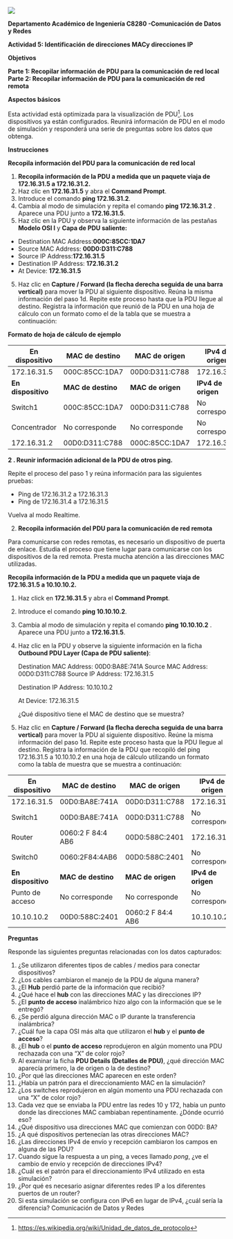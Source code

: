 ![](Aspose.Words.8eaec84a-b48a-4f93-bd2d-0bb8fde15c7e.001.png)

**Departamento Académico de Ingeniería C8280 -Comunicación de Datos y Redes** 

**Actividad 5: Identificación de direcciones MACy direcciones IP**

**Objetivos**

**Parte 1: Recopilar información de PDU para la comunicación de red local Parte 2: Recopilar información de PDU para la comunicación de red remota**

**Aspectos básicos**

Esta actividad está optimizada para la visualización de PDU[^1]. Los dispositivos ya están configurados. Reunirá información de PDU en el modo de simulación y responderá una serie de preguntas sobre los datos que obtenga.

**Instrucciones**

**Recopila información del PDU para la comunicación de red local**

1. **Recopila información de la PDU a medida que un paquete viaja de 172.16.31.5 a 172.16.31.2.**
1. Haz clic en **172.16.31.5** y abra el **Command Prompt**.
1. Introduce el comando **ping 172.16.31.2**.
1. Cambia al modo de simulación y repita el comando **ping 172.16.31.2** . Aparece una PDU junto a **172.16.31.5**.
1. Haz clic en la PDU y observa la siguiente información de las pestañas **Modelo OSI l** y **Capa de PDU saliente:**
- Destination MAC Address:**000C:85CC:1DA7**
- Source MAC Address: **00D0:D311:C788**
- Source IP Address:**172.16.31.5**
- Destination IP Address: **172.16.31.2**
- At Device: **172.16.31.5**
5. Haz clic en **Capture / Forward (la flecha derecha seguida de una barra vertical)** para mover la PDU al siguiente dispositivo. Reúna la misma información del paso 1d. Repite este proceso hasta que la PDU llegue al destino. Registra la información que reunió de la PDU en una hoja de cálculo con un formato como el de la tabla que se muestra a continuación:

**Formato de hoja de cálculo de ejemplo**



|**En dispositivo**|**MAC de destino**|**MAC de origen**|**IPv4 de origen**|**IPv4 de destino**|
| - | - | - | - | - |
|172\.16.31.5|000C:85CC:1DA7|00D0:D311:C788|172\.16.31.5|172\.16.31.2|
|**En dispositivo**|**MAC de destino**|**MAC de origen**|**IPv4 de origen**|**IPv4 de destino**|
|Switch1|000C:85CC:1DA7|00D0:D311:C788|No corresponde|No corresponde|
|Concentrador|No corresponde|No corresponde|No corresponde|No corresponde|
|172\.16.31.2|00D0:D311:C788|000C:85CC:1DA7|172\.16.31.2|172\.16.31.5|

**2 . Reunir información adicional de la PDU de otros ping.**

Repite el proceso del paso 1 y reúna información para las siguientes pruebas:

- Ping de 172.16.31.2 a 172.16.31.3
- Ping de 172.16.31.4 a 172.16.31.5

Vuelva al modo Realtime.

2. **Recopila información del PDU para la comunicación de red remota**

Para comunicarse con redes remotas, es necesario un dispositivo de puerta de enlace. Estudia el proceso que tiene lugar para comunicarse con los dispositivos de la red remota. Presta mucha atención a las direcciones MAC utilizadas.

**Recopila información de la PDU a medida que un paquete viaja de 172.16.31.5 a 10.10.10.2.**

1. Haz click en **172.16.31.5** y abra el **Command Prompt**.
1. Introduce el comando **ping 10.10.10.2**.
1. Cambia al modo de simulación y repita el comando **ping 10.10.10.2** . Aparece una PDU junto a **172.16.31.5**.
1. Haz clic en la PDU y observe la siguiente información en la ficha **Outbound PDU Layer (Capa de PDU saliente)**:

   Destination MAC Address: 00D0:BA8E:741A Source MAC Address: 00D0:D311:C788 Source IP Address: 172.16.31.5

   Destination IP Address: 10.10.10.2

   At Device: 172.16.31.5

   ¿Qué dispositivo tiene el MAC de destino que se muestra?

5. Haz clic en **Capture / Forward (la flecha derecha seguida de una barra vertical)** para mover la PDU al siguiente dispositivo. Reúne la misma información del paso 1d. Repite este proceso hasta que la PDU llegue al destino. Registra la información de la PDU que recopiló del ping 172.16.31.5 a 10.10.10.2 en una hoja de cálculo utilizando un formato como la tabla de muestra que se muestra a continuación:



|**En dispositivo**|**MAC de destino**|**MAC de origen**|**IPv4 de origen**|**IPv4 de destino**|
| - | - | - | - | - |
|172\.16.31.5|00D0:BA8E:741A|00D0:D311:C788|172\.16.31.5|10\.10.10.2|
|Switch1|00D0:BA8E:741A|00D0:D311:C788|No corresponde|No corresponde|
|Router|0060:2 F 84:4 AB6|00D0:588C:2401|172\.16.31.5|10\.10.10.2|
|Switch0|0060:2F84:4AB6|00D0:588C:2401|No corresponde|No corresponde|
|**En dispositivo**|**MAC de destino**|**MAC de origen**|**IPv4 de origen**|**IPv4 de destino**|
|Punto de acceso|No corresponde|No corresponde|No corresponde|No corresponde|
|10\.10.10.2|00D0:588C:2401|0060:2 F 84:4 AB6|10\.10.10.2|172\.16.31.5|

**Preguntas**

Responde las siguientes preguntas relacionadas con los datos capturados:

1. ¿Se utilizaron diferentes tipos de cables / medios para conectar dispositivos?
1. ¿Los cables cambiaron el manejo de la PDU de alguna manera?
1. ¿El **Hub** perdió parte de la información que recibió?
1. ¿Qué hace el **hub** con las direcciones MAC y las direcciones IP?
1. ¿El **punto de acceso** inalámbrico hizo algo con la información que se le entregó?
1. ¿Se perdió alguna dirección MAC o IP durante la transferencia inalámbrica?
1. ¿Cuál fue la capa OSI más alta que utilizaron el **hub** y el **punto de acceso**?
1. ¿El **hub** o el **punto de acceso** reprodujeron en algún momento una PDU rechazada con una “X” de color rojo?
1. Al examinar la ficha **PDU Details (Detalles de PDU)**, ¿qué dirección MAC aparecía primero, la de origen o la de destino?
1. ¿Por qué las direcciones MAC aparecen en este orden?
1. ¿Había un patrón para el direccionamiento MAC en la simulación?
1. ¿Los switches reprodujeron en algún momento una PDU rechazada con una “X” de color rojo?
1. Cada vez que se enviaba la PDU entre las redes 10 y 172, había un punto donde las direcciones MAC cambiaban repentinamente. ¿Dónde ocurrió eso?
1. ¿Qué dispositivo usa direcciones MAC que comienzan con 00D0: BA?
1. ¿A qué dispositivos pertenecían las otras direcciones MAC?
16. ¿Las direcciones IPv4 de envío y recepción cambiaron los campos en alguna de las PDU?
16. Cuando sigue la respuesta a un ping, a veces llamado *pong*, ¿ve el cambio de envío y recepción de direcciones IPv4?
16. ¿Cuál es el patrón para el direccionamiento IPv4 utilizado en esta simulación?
16. ¿Por qué es necesario asignar diferentes redes IP a los diferentes puertos de un router?
16. Si esta simulación se configura con IPv6 en lugar de IPv4, ¿cuál sería la diferencia?
Comunicación de Datos y Redes

[^1]: <https://es.wikipedia.org/wiki/Unidad_de_datos_de_protocolo>